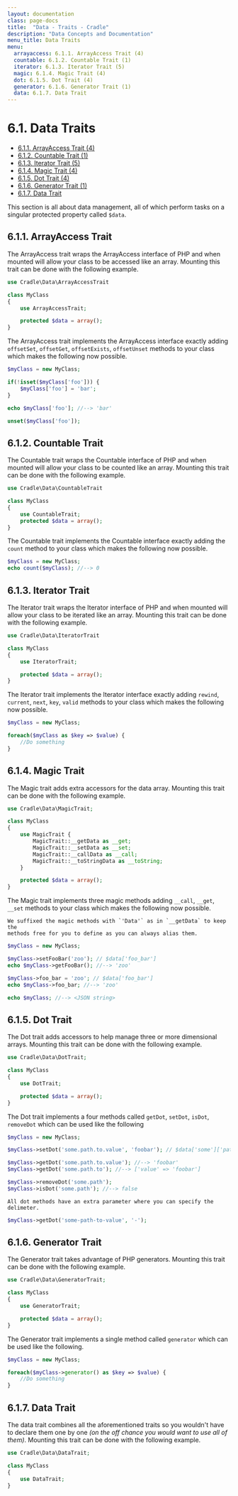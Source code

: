 ```yaml
---
layout: documentation
class: page-docs
title:  "Data - Traits - Cradle"
description: "Data Concepts and Documentation"
menu_title: Data Traits
menu:
  arrayaccess: 6.1.1. ArrayAccess Trait (4)
  countable: 6.1.2. Countable Trait (1)
  iterator: 6.1.3. Iterator Trait (5)
  magic: 6.1.4. Magic Trait (4)
  dot: 6.1.5. Dot Trait (4)
  generator: 6.1.6. Generator Trait (1)
  data: 6.1.7. Data Trait
---
```

# 6.1. Data Traits

 - [6.1.1. ArrayAccess Trait (4)](#arrayaccess)
 - [6.1.2. Countable Trait (1)](#countable)
 - [6.1.3. Iterator Trait (5)](#iterator)
 - [6.1.4. Magic Trait (4)](#magic)
 - [6.1.5. Dot Trait (4)](#dot)
 - [6.1.6. Generator Trait (1)](#generator)
 - [6.1.7. Data Trait](#data)

This section is all about data management, all of which perform tasks on a
singular protected property called `$data`.

<a name="arrayaccess"></a>
## 6.1.1. ArrayAccess Trait

The ArrayAccess trait wraps the ArrayAccess interface of PHP and when mounted
will allow your class to be accessed like an array. Mounting this trait can be
done with the following example.

```php
use Cradle\Data\ArrayAccessTrait

class MyClass
{
    use ArrayAccessTrait;

    protected $data = array();
}
```

The ArrayAccess trait implements the ArrayAccess interface exactly adding
`offsetSet`, `offsetGet`, `offsetExists`, `offsetUnset` methods to your class
which makes the following now possible.

```php
$myClass = new MyClass;

if(!isset($myClass['foo'])) {
    $myClass['foo'] = 'bar';
}

echo $myClass['foo']; //--> 'bar'

unset($myClass['foo']);
```

<a name="countable"></a>
## 6.1.2. Countable Trait

The Countable trait wraps the Countable interface of PHP and when mounted
will allow your class to be counted like an array. Mounting this trait can be
done with the following example.

```php
use Cradle\Data\CountableTrait

class MyClass
{
    use CountableTrait;
    protected $data = array();
}
```

The Countable trait implements the Countable interface exactly adding the
`count` method to your class which makes the following now possible.

```php
$myClass = new MyClass;
echo count($myClass); //--> 0
```

<a name="iterator"></a>
## 6.1.3. Iterator Trait

The Iterator trait wraps the Iterator interface of PHP and when mounted
will allow your class to be iterated like an array. Mounting this trait can be
done with the following example.

```php
use Cradle\Data\IteratorTrait

class MyClass
{
    use IteratorTrait;

    protected $data = array();
}
```

The Iterator trait implements the Iterator interface exactly adding
`rewind`, `current`, `next`, `key`, `valid` methods to your class
which makes the following now possible.

```php
$myClass = new MyClass;

foreach($myClass as $key => $value) {
    //Do something
}
```

<a name="magic"></a>
## 6.1.4. Magic Trait

The Magic trait adds extra accessors for the data array. Mounting this trait can be
done with the following example.

```php
use Cradle\Data\MagicTrait;

class MyClass
{
    use MagicTrait {
        MagicTrait::__getData as __get;
        MagicTrait::__setData as __set;
        MagicTrait::__callData as __call;
        MagicTrait::__toStringData as __toString;
    }

    protected $data = array();
}
```

The Magic trait implements three magic methods adding `__call`, `__get`,
`__set` methods to your class which makes the following now possible.

```info
We suffixed the magic methods with `'Data'` as in `__getData` to keep the
methods free for you to define as you can always alias them.
```

```php
$myClass = new MyClass;

$myClass->setFooBar('zoo'); // $data['foo_bar']
echo $myClass->getFooBar(); //--> 'zoo'

$myClass->foo_bar = 'zoo'; // $data['foo_bar']
echo $myClass->foo_bar; //--> 'zoo'

echo $myClass; //--> <JSON string>
```

<a name="dot"></a>
## 6.1.5. Dot Trait

The Dot trait adds accessors to help manage three or more dimensional arrays.
Mounting this trait can be done with the following example.

```php
use Cradle\Data\DotTrait;

class MyClass
{
    use DotTrait;

    protected $data = array();
}
```

The Dot trait implements a four methods called `getDot`, `setDot`,
`isDot`, `removeDot` which can be used like the following

```php
$myClass = new MyClass;

$myClass->setDot('some.path.to.value', 'foobar'); // $data['some']['path']['to']['value'] = 'foobar'

$myClass->getDot('some.path.to.value'); //--> 'foobar'
$myClass->getDot('some.path.to'); //--> ['value' => 'foobar']

$myClass->removeDot('some.path');
$myClass->isDot('some.path'); //--> false
```

```info
All dot methods have an extra parameter where you can specify the delimeter.
```

```php
$myClass->getDot('some-path-to-value', '-');
```

<a name="generator"></a>
## 6.1.6. Generator Trait

The Generator trait takes advantage of PHP generators.
Mounting this trait can be done with the following example.

```php
use Cradle\Data\GeneratorTrait;

class MyClass
{
    use GeneratorTrait;

    protected $data = array();
}
```

The Generator trait implements a single method called `generator` which can be
used like the following.

```php
$myClass = new MyClass;

foreach($myClass->generator() as $key => $value) {
    //Do something
}
```

<a name="data"></a>
## 6.1.7. Data Trait

The data trait combines all the aforementioned traits so you wouldn't have to
declare them one by one *(on the off chance you would want to use all of them)*.
Mounting this trait can be done with the following example.

```php
use Cradle\Data\DataTrait;

class MyClass
{
    use DataTrait;
}
```
